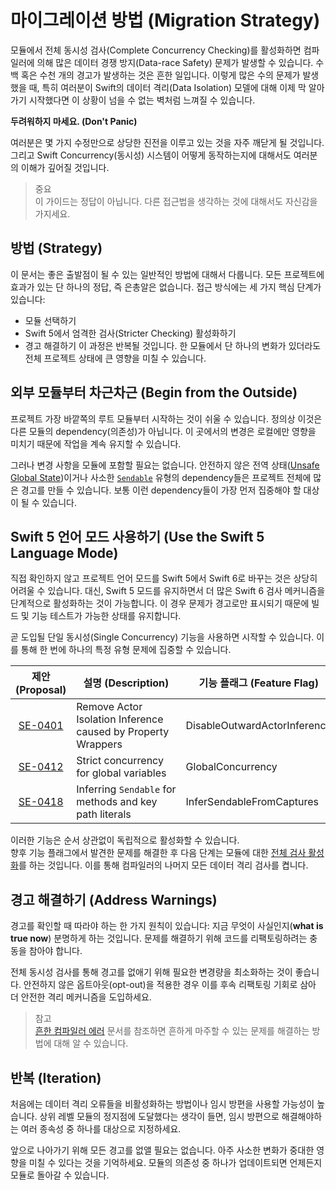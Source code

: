 # 마이그레이션 방법 (Migration Strategy)

모듈에서 전체 동시성 검사(Complete Concurrency Checking)를 활성화하면 컴파일러에 의해 많은 데이터 경쟁 방지(Data-race Safety) 문제가 발생할 수 있습니다. 수백 혹은 수천 개의 경고가 발생하는 것은 흔한 일입니다. 이렇게 많은 수의 문제가 발생했을 때, 특히 여러분이 Swift의 데이터 격리(Data Isolation) 모델에 대해 이제 막 알아가기 시작했다면 이 상황이 넘을 수 없는 벽처럼 느껴질 수 있습니다.

**두려워하지 마세요. (Don't Panic)**

여러분은 몇 가지 수정만으로 상당한 진전을 이루고 있는 것을 자주 깨닫게 될 것입니다. 그리고 Swift Concurrency(동시성) 시스템이 어떻게 동작하는지에 대해서도 여러분의 이해가 깊어질 것입니다.

> 중요  
이 가이드는 정답이 아닙니다. 다른 접근법을 생각하는 것에 대해서도 자신감을 가지세요.

## 방법 (Strategy)
이 문서는 좋은 출발점이 될 수 있는 일반적인 방법에 대해서 다룹니다. 모든 프로젝트에 효과가 있는 단 하나의 정답, 즉 은총알은 없습니다. 접근 방식에는 세 가지 핵심 단계가 있습니다:
- 모듈 선택하기
- Swift 5에서 엄격한 검사(Stricter Checking) 활성화하기
- 경고 해결하기
이 과정은 반복될 것입니다. 한 모듈에서 단 하나의 변화가 있더라도 전체 프로젝트 상태에 큰 영향을 미칠 수 있습니다.

## 외부 모듈부터 차근차근 (Begin from the Outside)
프로젝트 가장 바깥쪽의 루트 모듈부터 시작하는 것이 쉬울 수 있습니다. 정의상 이것은 다른 모듈의 dependency(의존성)가 아닙니다. 이 곳에서의 변경은 로컬에만 영향을 미치기 때문에 작업을 계속 유지할 수 있습니다.

그러나 변경 사항을 모듈에 포함할 필요는 없습니다. 안전하지 않은 전역 상태([Unsafe Global State](https://www.swift.org/migration/documentation/swift-6-concurrency-migration-guide/commonproblems#Unsafe-Global-and-Static-Variables))이거나 사소한 [`Sendable`](https://www.swift.org/migration/documentation/swift-6-concurrency-migration-guide/commonproblems#Implicitly-Sendable-Types) 유형의 dependency들은 프로젝트 전체에 많은 경고를 만들 수 있습니다. 보통 이런 dependency들이 가장 먼저 집중해야 할 대상이 될 수 있습니다.

## Swift 5 언어 모드 사용하기 (Use the Swift 5 Language Mode)
직접 확인하지 않고 프로젝트 언어 모드를 Swift 5에서 Swift 6로 바꾸는 것은 상당히 어려울 수 있습니다. 대신, Swift 5 모드를 유지하면서 더 많은 Swift 6 검사 메커니즘을 단계적으로 활성화하는 것이 가능합니다. 이 경우 문제가 경고로만 표시되기 때문에 빌드 및 기능 테스트가 가능한 상태를 유지합니다.

곧 도입될 단일 동시성(Single Concurrency) 기능을 사용하면 시작할 수 있습니다. 이를 통해 한 번에 하나의 특정 유형 문제에 집중할 수 있습니다.

|제안 (Proposal)|설명 (Description)|기능 플래그 (Feature Flag)|
|:-----------:|------------------------------------------------------------|----------------------------|
|[SE-0401](https://github.com/swiftlang/swift-evolution/blob/main/proposals/0401-remove-property-wrapper-isolation.md)|Remove Actor Isolation Inference caused by Property Wrappers|DisableOutwardActorInference|
|[SE-0412](https://github.com/swiftlang/swift-evolution/blob/main/proposals/0412-strict-concurrency-for-global-variables.md)|Strict concurrency for global variables|GlobalConcurrency|
|[SE-0418](https://github.com/swiftlang/swift-evolution/blob/main/proposals/0418-inferring-sendable-for-methods.md)|Inferring `Sendable` for methods and key path literals|InferSendableFromCaptures|

이러한 기능은 순서 상관없이 독립적으로 활성화할 수 있습니다.  
향후 기능 플래그에서 발견한 문제를 해결한 후 다음 단계는 모듈에 대한 [전체 검사 활성화](https://www.swift.org/migration/documentation/swift-6-concurrency-migration-guide/completechecking)를 하는 것입니다. 이를 통해 컴파일러의 나머지 모든 데이터 격리 검사를 켭니다.

## 경고 해결하기 (Address Warnings)
경고를 확인할 때 따라야 하는 한 가지 원칙이 있습니다: 지금 무엇이 사실인지(**what is true now**) 분명하게 하는 것입니다. 문제를 해결하기 위해 코드를 리팩토링하려는 충동을 참아야 합니다.

전체 동시성 검사를 통해 경고를 없애기 위해 필요한 변경량을 최소화하는 것이 좋습니다. 안전하지 않은 옵트아웃(opt-out)을 적용한 경우 이를 후속 리팩토링 기회로 삼아 더 안전한 격리 메커니즘을 도입하세요.
> 참고  
[흔한 컴파일러 에러](https://github.com/yeniful/Migrating-To-Swift6-Translation-KR/blob/main/CommonCompilerErrors.md) 문서를 참조하면 흔하게 마주할 수 있는 문제를 해결하는 방법에 대해 알 수 있습니다.

## 반복 (Iteration)
처음에는 데이터 격리 오류들을 비활성화하는 방법이나 임시 방편을 사용할 가능성이 높습니다. 상위 레벨 모듈의 정지점에 도달했다는 생각이 들면, 임시 방편으로 해결해야하는 여러 종속성 중 하나를 대상으로 지정하세요.

앞으로 나아가기 위해 모든 경고를 없앨 필요는 없습니다. 아주 사소한 변화가 중대한 영향을 미칠 수 있다는 것을 기억하세요. 모듈의 의존성 중 하나가 업데이트되면 언제든지 모듈로 돌아갈 수 있습니다.

